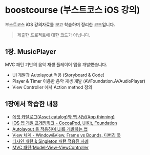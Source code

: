 # boostcourse (부스트코스 iOS 강의)
부스트코스 iOS 강의자료를 보고 학습하며 정리한 코드입니다. 
> 제출한 프로젝트에 대한 코드가 아닙니다.

## 1장. MusicPlayer
MVC 패턴 기반의 음악 재생 플레이어 앱을 개발했습니다.
- UI 개발과 Autolayout 적용 (Storyboard & Code)
- Player & Timer 이용한 음악 재생 개발 (AVFoundation.AVAudioPlayer)
- View Controller 에서 Action method 정의

## 1장에서 학습한 내용
- [에셋 카탈로그(Asset catalog)와 앱 시닝(App thinning)](https://jellysong.tistory.com/97)
- [iOS 앱 개발 프레임워크 - CocoaPod, UIKit, Foundation](https://jellysong.tistory.com/98)
- [Autolayout 을 적용하며 UI를 개발하는 법](https://jellysong.tistory.com/99)
- [View 체계 - Window&View, Frame vs Bounds, 디버깅 툴](https://jellysong.tistory.com/100)
- [디자인 패턴 & Singleton 패턴 적용된 사례](https://jellysong.tistory.com/102)
- [MVC 패턴(Model-View-ViewController](https://jellysong.tistory.com/103)
